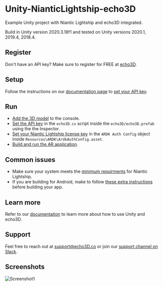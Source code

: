 # Unity-NianticLightship-echo3D
Example Unity project with Niantic Lightship and echo3D integrated.

Build in Unity version 2020.3.18f1 and tested on Unity versions 2020.1, 2019.4, 2018.4.

## Register
Don't have an API key? Make sure to register for FREE at [echo3D](https://console.echo3D.co/#/auth/register).

## Setup
Follow the instructions on our [documentation page](https://docs.echo3D.co/unity/adding-ar-capabilities) to [set your API key](https://docs.echo3D.co/unity/adding-ar-capabilities#3-set-you-api-key).

## Run
* [Add the 3D model](https://docs.echo3D.co/quickstart/add-a-3d-model) to the console.
* [Set the API key](https://docs.echo3D.co/unity/using-the-sdk) in the `echo3D.cs` script inside the `echo3D/echo3D.prefab` using the the Inspector.
* [Set your Niantic Lightship license key](https://lightship.dev/docs/authentication.html) in the `ARDK Auth Config` object inside `Resources\ARDK\ArdkAuthConfig.asset`.
* [Build and run the AR application](https://docs.echo3D.co/unity/adding-ar-capabilities#4-build-and-run-the-ar-application).

## Common issues
* Make sure your system meets the [minimum requirments](https://lightship.dev/docs/system_reqs.html) for Niantic Lightship.
* If you are building for Android, make to follow [these extra instructions](https://lightship.dev/docs/building_android.html) before building your app.

## Learn more
Refer to our [documentation](https://docs.echo3D.co/unity/) to learn more about how to use Unity and echo3D.

## Support
Feel free to reach out at [support@echo3D.co](mailto:support@echo3D.co) or join our [support channel on Slack](https://go.echo3D.co/join).

## Screenshots
![Screenshot1](/Screenshots/screenshot.gif)
